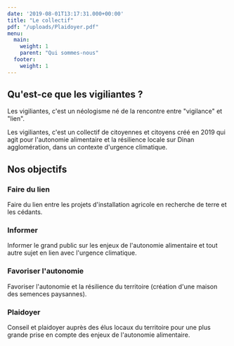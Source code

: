 ```yaml
---
date: '2019-08-01T13:17:31.000+00:00'
title: "Le collectif"
pdf: "/uploads/Plaidoyer.pdf"
menu:
  main:
    weight: 1
    parent: "Qui sommes-nous"
  footer:
    weight: 1
---
```


## Qu'est-ce que les vigiliantes ?

Les vigiliantes, c'est un néologisme né de la rencontre entre "vigilance" et "lien".

Les vigiliantes, c'est un collectif de citoyennes et citoyens créé en 2019 qui agit pour l'autonomie alimentaire et la résilience locale sur Dinan agglomération, dans un contexte d'urgence climatique.

## Nos objectifs

### Faire du lien
Faire du lien entre les projets d'installation agricole en recherche de terre et les cédants.

### Informer
Informer le grand public sur les enjeux de l'autonomie alimentaire et tout autre sujet en lien avec l'urgence climatique.

### Favoriser l'autonomie
Favoriser l'autonomie et la résilience du territoire (création d'une maison des semences paysannes).

### Plaidoyer
Conseil et plaidoyer auprès des élus locaux du territoire pour une plus grande prise en compte des enjeux de l'autonomie alimentaire.